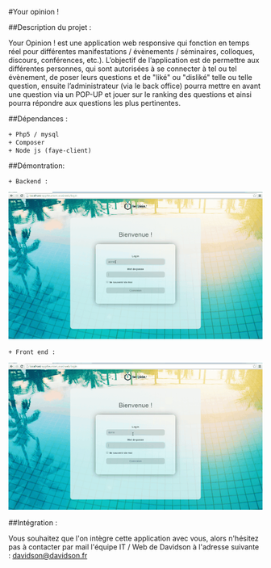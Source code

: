 #Your opinion !

##Description du projet :

Your Opinion ! est une application web responsive qui fonction en temps réel pour différentes manifestations / évènements / séminaires, colloques, discours, conférences, etc.).
L’objectif de l’application est de permettre aux différentes personnes, qui sont autorisées à se connecter à tel ou tel évènement, 
de poser leurs questions  et de "liké" ou "disliké" telle ou telle question, 
ensuite l’administrateur (via le back office) pourra mettre en avant une question via un POP-UP et jouer sur le ranking des questions et 
ainsi pourra répondre aux questions les plus pertinentes.

##Dépendances :

    + Php5 / mysql
    + Composer
    + Node js (faye-client)

##Démontration:
    
	+ Backend :
	
![backend](demoGif/backend.gif)


	+ Front end :
	
![frontend](demoGif/frontend.gif)


##Intégration :


Vous souhaitez que l'on intègre cette application avec vous, 
alors n'hésitez pas à contacter par mail l'équipe IT / Web de Davidson à l'adresse suivante : davidson@davidson.fr
